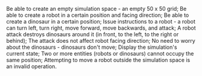 Be able to create an empty simulation space - an empty 50 x 50 grid;
Be able to create a robot in a certain position and facing direction;
Be able to create a dinosaur in a certain position;
Issue instructions to a robot - a robot can turn left, turn right, move forward, move backwards, and attack;
A robot attack destroys dinosaurs around it (in front, to the left, to the right or behind);
The attack does not affect robot facing direction;
No need to worry about the dinosaurs - dinosaurs don't move;
Display the simulation's current state;
Two or more entities (robots or dinosaurs) cannot occupy the same position;
Attempting to move a robot outside the simulation space is an invalid operation.
